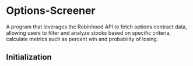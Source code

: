 # Options-Screener
A program that leverages the Robinhood API to fetch options contract data, allowing users to filter and analyze stocks based on specific criteria, calculate metrics such as percent win and probability of losing. 

## Initialization 
